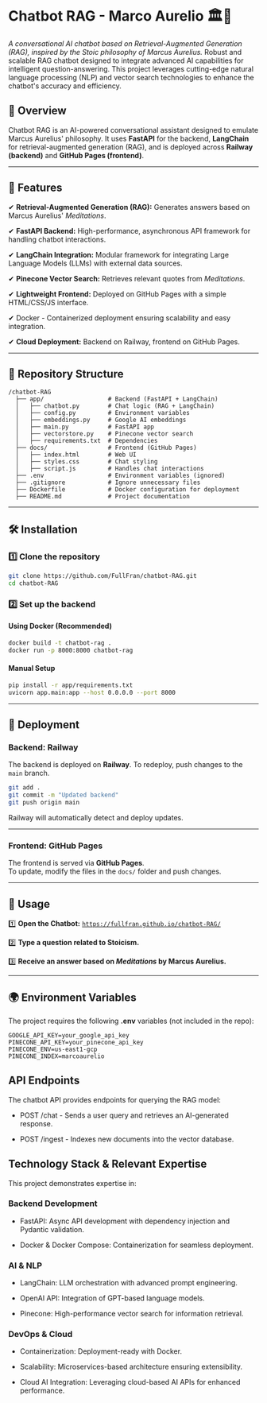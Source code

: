 # **Chatbot RAG - Marco Aurelio** 🏛️🤖  
_A conversational AI chatbot based on Retrieval-Augmented Generation (RAG), inspired by the Stoic philosophy of Marcus Aurelius._
Robust and scalable RAG chatbot designed to integrate advanced AI capabilities for intelligent question-answering. This project leverages cutting-edge natural language processing (NLP) and vector search technologies to enhance the chatbot's accuracy and efficiency.

## **📜 Overview**
Chatbot RAG is an AI-powered conversational assistant designed to emulate Marcus Aurelius' philosophy. It uses **FastAPI** for the backend, **LangChain** for retrieval-augmented generation (RAG), and is deployed across **Railway (backend)** and **GitHub Pages (frontend)**.

---

## **🚀 Features**
✔ **Retrieval-Augmented Generation (RAG):** Generates answers based on Marcus Aurelius' *Meditations*.  

✔ **FastAPI Backend:** High-performance, asynchronous API framework for handling chatbot interactions.

✔ **LangChain Integration:** Modular framework for integrating Large Language Models (LLMs) with external data sources.  

✔ **Pinecone Vector Search:** Retrieves relevant quotes from *Meditations*.  

✔ **Lightweight Frontend:** Deployed on GitHub Pages with a simple HTML/CSS/JS interface.  

✔ Docker - Containerized deployment ensuring scalability and easy integration.

✔ **Cloud Deployment:** Backend on Railway, frontend on GitHub Pages.  

---

## **📂 Repository Structure**
```
/chatbot-RAG
  ├── app/                  # Backend (FastAPI + LangChain)
  │   ├── chatbot.py        # Chat logic (RAG + LangChain)
  │   ├── config.py         # Environment variables
  │   ├── embeddings.py     # Google AI embeddings
  │   ├── main.py           # FastAPI app
  │   ├── vectorstore.py    # Pinecone vector search
  │   ├── requirements.txt  # Dependencies
  ├── docs/                 # Frontend (GitHub Pages)
  │   ├── index.html        # Web UI
  │   ├── styles.css        # Chat styling
  │   ├── script.js         # Handles chat interactions
  ├── .env                  # Environment variables (ignored)
  ├── .gitignore            # Ignore unnecessary files
  ├── Dockerfile            # Docker configuration for deployment
  ├── README.md             # Project documentation
```

---

## **🛠 Installation**
### **1️⃣ Clone the repository**
```bash
git clone https://github.com/FullFran/chatbot-RAG.git
cd chatbot-RAG
```

### **2️⃣ Set up the backend**
#### **Using Docker (Recommended)**
```bash
docker build -t chatbot-rag .
docker run -p 8000:8000 chatbot-rag
```
#### **Manual Setup**
```bash
pip install -r app/requirements.txt
uvicorn app.main:app --host 0.0.0.0 --port 8000
```

---

## **📡 Deployment**
### **Backend: Railway**
The backend is deployed on **Railway**. To redeploy, push changes to the `main` branch.
```bash
git add .
git commit -m "Updated backend"
git push origin main
```
Railway will automatically detect and deploy updates.

---

### **Frontend: GitHub Pages**
The frontend is served via **GitHub Pages**.  
To update, modify the files in the `docs/` folder and push changes.

---

## **📌 Usage**
1️⃣ **Open the Chatbot:** [`https://fullfran.github.io/chatbot-RAG/`](https://fullfran.github.io/chatbot-RAG/)  

2️⃣ **Type a question related to Stoicism.**  

3️⃣ **Receive an answer based on *Meditations* by Marcus Aurelius.**  

---

## **🌍 Environment Variables**
The project requires the following **.env** variables (not included in the repo):
```env
GOOGLE_API_KEY=your_google_api_key
PINECONE_API_KEY=your_pinecone_api_key
PINECONE_ENV=us-east1-gcp
PINECONE_INDEX=marcoaurelio
```

## API Endpoints

The chatbot API provides endpoints for querying the RAG model:

- POST /chat - Sends a user query and retrieves an AI-generated response.

- POST /ingest - Indexes new documents into the vector database.

## Technology Stack & Relevant Expertise

This project demonstrates expertise in:

### Backend Development

- FastAPI: Async API development with dependency injection and Pydantic validation.

- Docker & Docker Compose: Containerization for seamless deployment.


### AI & NLP

- LangChain: LLM orchestration with advanced prompt engineering.

- OpenAI API: Integration of GPT-based language models.

- Pinecone: High-performance vector search for information retrieval.

### DevOps & Cloud

- Containerization: Deployment-ready with Docker.

- Scalability: Microservices-based architecture ensuring extensibility.

- Cloud AI Integration: Leveraging cloud-based AI APIs for enhanced performance.





